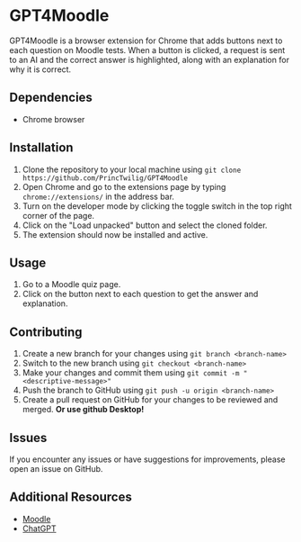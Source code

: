 # GPT4Moodle
GPT4Moodle is a browser extension for Chrome that adds buttons next to each question on Moodle tests. When a button is clicked, a request is sent to an AI and the correct answer is highlighted, along with an explanation for why it is correct.

## Dependencies
+ Chrome browser
## Installation
1. Clone the repository to your local machine using `git clone https://github.com/PrincTwilig/GPT4Moodle`
2. Open Chrome and go to the extensions page by typing `chrome://extensions/` in the address bar.
3. Turn on the developer mode by clicking the toggle switch in the top right corner of the page.
4. Click on the "Load unpacked" button and select the cloned folder.
5. The extension should now be installed and active.
## Usage
1. Go to a Moodle quiz page.
2. Click on the button next to each question to get the answer and explanation.
## Contributing
1. Create a new branch for your changes using `git branch <branch-name>`
2. Switch to the new branch using `git checkout <branch-name>`
3. Make your changes and commit them using `git commit -m "<descriptive-message>"`
4. Push the branch to GitHub using `git push -u origin <branch-name>`
5. Create a pull request on GitHub for your changes to be reviewed and merged.
**Or use github Desktop!**
## Issues
If you encounter any issues or have suggestions for improvements, please open an issue on GitHub.

## Additional Resources
+ [Moodle](https://moodle.wunu.edu.ua/)
+ [ChatGPT](https://chat.openai.com/chat)
